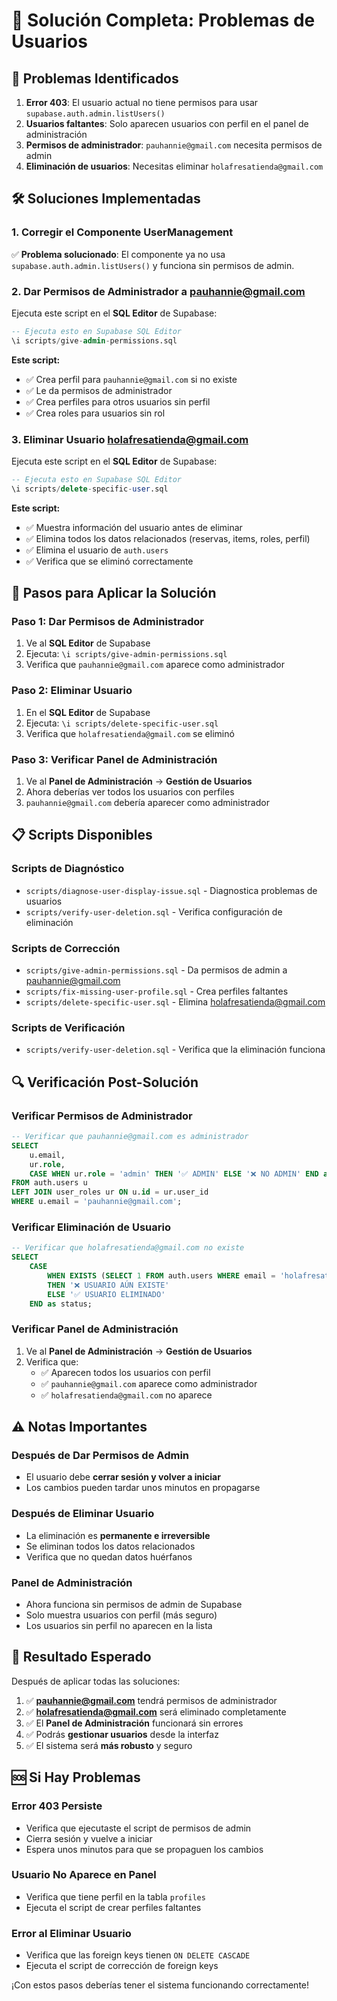 # 🔧 Solución Completa: Problemas de Usuarios

## 🎯 Problemas Identificados

1. **Error 403**: El usuario actual no tiene permisos para usar `supabase.auth.admin.listUsers()`
2. **Usuarios faltantes**: Solo aparecen usuarios con perfil en el panel de administración
3. **Permisos de administrador**: `pauhannie@gmail.com` necesita permisos de admin
4. **Eliminación de usuarios**: Necesitas eliminar `holafresatienda@gmail.com`

## 🛠️ Soluciones Implementadas

### **1. Corregir el Componente UserManagement**

✅ **Problema solucionado**: El componente ya no usa `supabase.auth.admin.listUsers()` y funciona sin permisos de admin.

### **2. Dar Permisos de Administrador a pauhannie@gmail.com**

Ejecuta este script en el **SQL Editor** de Supabase:

```sql
-- Ejecuta esto en Supabase SQL Editor
\i scripts/give-admin-permissions.sql
```

**Este script:**
- ✅ Crea perfil para `pauhannie@gmail.com` si no existe
- ✅ Le da permisos de administrador
- ✅ Crea perfiles para otros usuarios sin perfil
- ✅ Crea roles para usuarios sin rol

### **3. Eliminar Usuario holafresatienda@gmail.com**

Ejecuta este script en el **SQL Editor** de Supabase:

```sql
-- Ejecuta esto en Supabase SQL Editor
\i scripts/delete-specific-user.sql
```

**Este script:**
- ✅ Muestra información del usuario antes de eliminar
- ✅ Elimina todos los datos relacionados (reservas, items, roles, perfil)
- ✅ Elimina el usuario de `auth.users`
- ✅ Verifica que se eliminó correctamente

## 🚀 Pasos para Aplicar la Solución

### **Paso 1: Dar Permisos de Administrador**

1. Ve al **SQL Editor** de Supabase
2. Ejecuta: `\i scripts/give-admin-permissions.sql`
3. Verifica que `pauhannie@gmail.com` aparece como administrador

### **Paso 2: Eliminar Usuario**

1. En el **SQL Editor** de Supabase
2. Ejecuta: `\i scripts/delete-specific-user.sql`
3. Verifica que `holafresatienda@gmail.com` se eliminó

### **Paso 3: Verificar Panel de Administración**

1. Ve al **Panel de Administración** → **Gestión de Usuarios**
2. Ahora deberías ver todos los usuarios con perfiles
3. `pauhannie@gmail.com` debería aparecer como administrador

## 📋 Scripts Disponibles

### **Scripts de Diagnóstico**
- `scripts/diagnose-user-display-issue.sql` - Diagnostica problemas de usuarios
- `scripts/verify-user-deletion.sql` - Verifica configuración de eliminación

### **Scripts de Corrección**
- `scripts/give-admin-permissions.sql` - Da permisos de admin a pauhannie@gmail.com
- `scripts/fix-missing-user-profile.sql` - Crea perfiles faltantes
- `scripts/delete-specific-user.sql` - Elimina holafresatienda@gmail.com

### **Scripts de Verificación**
- `scripts/verify-user-deletion.sql` - Verifica que la eliminación funciona

## 🔍 Verificación Post-Solución

### **Verificar Permisos de Administrador**
```sql
-- Verificar que pauhannie@gmail.com es administrador
SELECT 
    u.email,
    ur.role,
    CASE WHEN ur.role = 'admin' THEN '✅ ADMIN' ELSE '❌ NO ADMIN' END as status
FROM auth.users u
LEFT JOIN user_roles ur ON u.id = ur.user_id
WHERE u.email = 'pauhannie@gmail.com';
```

### **Verificar Eliminación de Usuario**
```sql
-- Verificar que holafresatienda@gmail.com no existe
SELECT 
    CASE 
        WHEN EXISTS (SELECT 1 FROM auth.users WHERE email = 'holafresatienda@gmail.com')
        THEN '❌ USUARIO AÚN EXISTE'
        ELSE '✅ USUARIO ELIMINADO'
    END as status;
```

### **Verificar Panel de Administración**
1. Ve al **Panel de Administración** → **Gestión de Usuarios**
2. Verifica que:
   - ✅ Aparecen todos los usuarios con perfil
   - ✅ `pauhannie@gmail.com` aparece como administrador
   - ✅ `holafresatienda@gmail.com` no aparece

## ⚠️ Notas Importantes

### **Después de Dar Permisos de Admin**
- El usuario debe **cerrar sesión y volver a iniciar**
- Los cambios pueden tardar unos minutos en propagarse

### **Después de Eliminar Usuario**
- La eliminación es **permanente e irreversible**
- Se eliminan todos los datos relacionados
- Verifica que no quedan datos huérfanos

### **Panel de Administración**
- Ahora funciona sin permisos de admin de Supabase
- Solo muestra usuarios con perfil (más seguro)
- Los usuarios sin perfil no aparecen en la lista

## 🎉 Resultado Esperado

Después de aplicar todas las soluciones:

1. ✅ **pauhannie@gmail.com** tendrá permisos de administrador
2. ✅ **holafresatienda@gmail.com** será eliminado completamente
3. ✅ El **Panel de Administración** funcionará sin errores
4. ✅ Podrás **gestionar usuarios** desde la interfaz
5. ✅ El sistema será **más robusto** y seguro

## 🆘 Si Hay Problemas

### **Error 403 Persiste**
- Verifica que ejecutaste el script de permisos de admin
- Cierra sesión y vuelve a iniciar
- Espera unos minutos para que se propaguen los cambios

### **Usuario No Aparece en Panel**
- Verifica que tiene perfil en la tabla `profiles`
- Ejecuta el script de crear perfiles faltantes

### **Error al Eliminar Usuario**
- Verifica que las foreign keys tienen `ON DELETE CASCADE`
- Ejecuta el script de corrección de foreign keys

¡Con estos pasos deberías tener el sistema funcionando correctamente! 